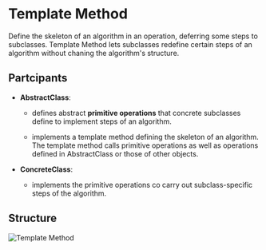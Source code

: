 # Template Method

Define the skeleton of an algorithm in an operation, deferring some steps to subclasses. Template Method lets subclasses redefine certain steps of an algorithm without chaning the algorithm's structure.

## Partcipants

* __AbstractClass__:  
  
  * defines abstract __primitive operations__ that concrete subclasses define to implement steps of an algorithm.
  
  * implements a template method defining the skeleton of an algorithm. The template method calls primitive operations as well as operations defined in AbstractClass or those of other objects.

* __ConcreteClass__:
  
  * implements the primitive operations co carry out subclass-specific steps of the algorithm.

## Structure

![Template Method](https://raw.githubusercontent.com/DocBrown85/design_patterns/master/images/template_method.png)
